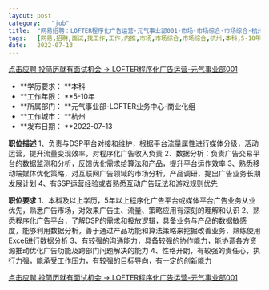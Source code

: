 ```yaml
---
layout:	post
category:	"job"
title:	"网易招聘：LOFTER程序化广告运营-元气事业部001-市场-市场综合-市场综合-杭州本科5-10年"
tags:	[网易,招聘,面试,找工作,工作,内推,市场,市场综合,市场综合,杭州,本科,5-10年]
date:	2022-07-13
---
```


[点击应聘 投简历就有面试机会 -> LOFTER程序化广告运营-元气事业部001](http://mobile.bole.netease.com/bole/boleDetail?id=40403&employeeId=346f03c3cda5f04c&key=all)



- **学历要求： **本科
- **工作年限： **5-10年
- **所属部门： **元气事业部-LOFTER业务中心-商业化组
- **工作城市： **杭州
- **发布日期： **2022-07-13



**职位描述**
1、负责与DSP平台对接和维护，根据平台流量属性进行媒体分级，活动运营，提升流量变现效率，对程序化广告收入负责
2、数据分析：负责广告交易平台的数据监测和分析，反馈优化需求给算法和产品，提升平台运作效率
3、熟悉移动端媒体优化策略，对互联网广告领域的市场分析，产品调研，提出广告业务长期发展计划
4、有SSP运营经验或者熟悉互动广告玩法和游戏规则优先




**职位要求**
1、本科及以上学历，5年以上程序化广告平台或媒体平台广告业务从业优先，熟悉广告市场，对效果广告主、流量、策略应用有深刻的理解和认识
2、熟悉程序化广告平台，了解DSP的需求和投放逻辑，具备业务与产品的数据敏感度，能够利用数据分析，善于通过产品功能和算法策略来挖掘改善业务，熟练使用Excel进行数据分析
3、有较强的沟通能力，具备较强的协作能力，能协调各方资源推动优化广告功能及跨部门问题解决的能力
4、性格开朗，有较强的责任心，执行力强，能承受工作压力，有较强的目标导向，有一定的创新能力




[点击应聘 投简历就有面试机会 -> LOFTER程序化广告运营-元气事业部001](http://mobile.bole.netease.com/bole/boleDetail?id=40403&employeeId=346f03c3cda5f04c&key=all)